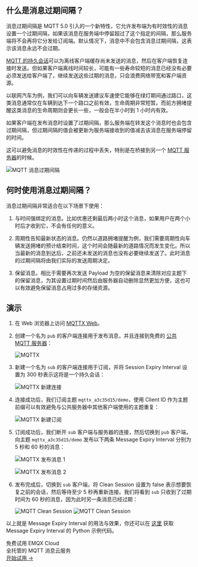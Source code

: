 ## 什么是消息过期间隔？

消息过期间隔是 MQTT 5.0 引入的一个新特性，它允许发布端为有时效性的消息设置一个过期间隔，如果该消息在服务端中停留超过了这个指定的间隔，那么服务端将不会再将它分发给订阅端。默认情况下，消息中不会包含消息过期间隔，这表示该消息永远不会过期。

[MQTT 的持久会话](https://www.emqx.com/zh/blog/mqtt-session)可以为离线客户端缓存尚未发送的消息，然后在客户端恢复连接时发送。但如果客户端离线时间较长，可能有一些寿命较短的消息已经没有必要必须发送给客户端了，继续发送这些过期的消息，只会浪费网络带宽和客户端资源。

以联网汽车为例，我们可以向车辆发送建议车速使它能够在绿灯期间通过路口，这类消息通常仅在车辆到达下一个路口之前有效，生命周期非常短暂。而前方拥堵提醒这类消息的生命周期则会更长一些，一般会在半小时到 1 小时内有效。

如果客户端在发布消息时设置了过期间隔，那么服务端在转发这个消息时也会包含过期间隔，但过期间隔的值会被更新为服务端接收到的值减去该消息在服务端停留的时间。

这可以避免消息的时效性在传递的过程中丢失，特别是在桥接到另一个 [MQTT 服务器](https://www.emqx.com/zh/blog/the-ultimate-guide-to-mqtt-broker-comparison)的时候。

![MQTT 消息过期间隔](https://assets.emqx.com/images/c671bad84e2bf4e348743d13b6d3c16a.png)

## 何时使用消息过期间隔？

消息过期间隔非常适合在以下场景下使用：

1. 与时间强绑定的消息。比如优惠还剩最后两小时这个消息，如果用户在两个小时后才收到它，不会有任何的意义。

2. 周期性告知最新状态的消息。仍然以道路拥堵提醒为例，我们需要周期性向车辆发送拥堵的预计结束时间，这个时间会随最新的道路情况而发生变化。所以当最新的消息到达后，之前还未发送的消息也没有必要继续发送了。此时消息的过期间隔将由我们实际的发送周期决定。

3. 保留消息。相比于需要再次发送 Payload 为空的保留消息来清除对应主题下的保留消息，为其设置过期时间然后由服务器自动删除显然更加方便，这也可以有效避免保留消息占用过多的存储资源。


## 演示

1. 在 Web 浏览器上访问 [MQTTX Web](http://mqtt-client.emqx.com/)。

2. 创建一个名为 `pub` 的客户端连接用于发布消息，并且连接到免费的 [公共 MQTT 服务器](https://www.emqx.com/zh/mqtt/public-mqtt5-broker)：

   ![MQTTX](https://assets.emqx.com/images/4602b4d8091b573a3483f439a6453e3a.png)

3. 新建一个名为 `sub` 的客户端连接用于订阅，并将 Session Expiry Interval 设置为 300 秒表示这将是一个持久会话：

   ![MQTTX 新建连接](https://assets.emqx.com/images/3b4f14fbdf45d8cd4d489ccca3d3c886.png)

4. 连接成功后，我们订阅主题 `mqttx_a3c35d15/demo`，使用 Client ID 作为主题前缀可以有效避免与公共服务器中其他客户端使用的主题重复：

   ![MQTTX 新建订阅](https://assets.emqx.com/images/b924d0feff5ccad6e551575e44563786.png)

5. 订阅成功后，我们断开 `sub` 客户端与服务器的连接，然后切换到 `pub` 客户端，向主题 `mqttx_a3c35d15/demo` 发布以下两条 Message Expiry Interval 分别为 5 秒和 60 秒的消息：

   ![MQTTX 发布消息 1](https://assets.emqx.com/images/728e1e17bf79a305a84ff32880664d2a.png)

   ![MQTTX 发布消息 2](https://assets.emqx.com/images/bac6d68fe6b2a98c6f00ef508140d226.png)

6. 发布完成后，切换到 `sub` 客户端，将 Clean Session 设置为 false 表示想要恢复之前的会话，然后等待至少 5 秒再重新连接。我们将看到 `sub` 只收到了过期时间为 60 秒的消息，因为此时另一条消息已经过期：

   ![MQTT Clean Session](https://assets.emqx.com/images/2a2d1f661e8541a4d2dca0ba47b38e70.png)  ![MQTT Clean Session](https://assets.emqx.com/images/4640131ca940262ad195c25c7f96223a.png)


以上就是 Message Expiry Interval 的用法与效果，你还可以在 [这里](https://github.com/emqx/MQTT-Feature-Examples) 获取 Message Expiry Interval 的 Python 示例代码。





<section class="promotion">
    <div>
        免费试用 EMQX Cloud
        <div class="is-size-14 is-text-normal has-text-weight-normal">全托管的 MQTT 消息云服务</div>
    </div>
    <a href="https://accounts-zh.emqx.com/signup?continue=https://cloud.emqx.com/console/deployments/0?oper=new" class="button is-gradient px-5">开始试用 →</a>
</section>
